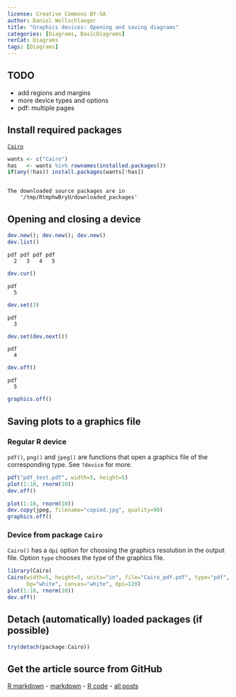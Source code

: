 ```yaml
---
license: Creative Commons BY-SA
author: Daniel Wollschlaeger
title: "Graphics devices: Opening and saving diagrams"
categories: [Diagrams, BasicDiagrams]
rerCat: Diagrams
tags: [Diagrams]
---
```





TODO
-------------------------

 - add regions and margins
 - more device types and options
 - pdf: multiple pages

Install required packages
-------------------------

[`Cairo`](http://cran.r-project.org/package=Cairo)


```r
wants <- c("Cairo")
has   <- wants %in% rownames(installed.packages())
if(any(!has)) install.packages(wants[!has])
```

```

The downloaded source packages are in
	'/tmp/RtmphwBryU/downloaded_packages'
```

Opening and closing a device
-------------------------


```r
dev.new(); dev.new(); dev.new()
dev.list()
```

```
pdf pdf pdf pdf 
  2   3   4   5 
```

```r
dev.cur()
```

```
pdf 
  5 
```

```r
dev.set(3)
```

```
pdf 
  3 
```

```r
dev.set(dev.next())
```

```
pdf 
  4 
```

```r
dev.off()
```

```
pdf 
  5 
```

```r
graphics.off()
```

Saving plots to a graphics file
-------------------------

### Regular R device

`pdf()`, `png()` and `jpeg()` are functions that open a graphics file of the corresponding type. See `?device` for more.


```r
pdf("pdf_test.pdf", width=5, height=5)
plot(1:10, rnorm(10))
dev.off()
```


```r
plot(1:10, rnorm(10))
dev.copy(jpeg, filename="copied.jpg", quality=90)
graphics.off()
```

### Device from package `Cairo`

`Cairo()` has a `dpi` option for choosing the graphics resolution in the output file. Option `type` chooses the type of the graphics file.


```r
library(Cairo)
Cairo(width=5, height=5, units="in", file="Cairo_pdf.pdf", type="pdf",
      bg="white", canvas="white", dpi=120)
plot(1:10, rnorm(10))
dev.off()
```

Detach (automatically) loaded packages (if possible)
-------------------------


```r
try(detach(package:Cairo))
```

Get the article source from GitHub
----------------------------------------------

[R markdown](https://github.com/dwoll/RExRepos/raw/master/Rmd/diagDevice.Rmd) - [markdown](https://github.com/dwoll/RExRepos/raw/master/md/diagDevice.md) - [R code](https://github.com/dwoll/RExRepos/raw/master/R/diagDevice.R) - [all posts](https://github.com/dwoll/RExRepos/)
